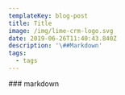 ```yaml
---
templateKey: blog-post
title: Title
image: /img/lime-crm-logo.svg
date: 2019-06-26T11:40:43.840Z
description: '\##Markdown'
tags:
  - tags
---
```

\### markdown
